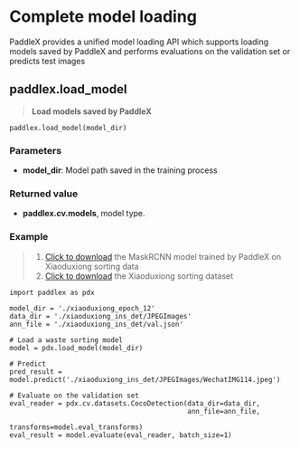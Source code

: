 # Complete model loading

PaddleX provides a unified model loading API which supports loading models saved by PaddleX and performs evaluations on the validation set or predicts test images

## paddlex.load_model
> **Load models saved by PaddleX**

```
paddlex.load_model(model_dir)
```

### Parameters

* **model_dir**: Model path saved in the training process

### Returned value
* **paddlex.cv.models**, model type. 

### Example
> 1. [Click to download](https://bj.bcebos.com/paddlex/models/xiaoduxiong_epoch_12.tar.gz) the MaskRCNN model trained by PaddleX on Xiaoduxiong sorting data
> 2. [Click to download](https://bj.bcebos.com/paddlex/datasets/xiaoduxiong_ins_det.tar.gz) the Xiaoduxiong sorting dataset


```
import paddlex as pdx

model_dir = './xiaoduxiong_epoch_12'
data_dir = './xiaoduxiong_ins_det/JPEGImages'
ann_file = './xiaoduxiong_ins_det/val.json'

# Load a waste sorting model
model = pdx.load_model(model_dir) 

# Predict 
pred_result = model.predict('./xiaoduxiong_ins_det/JPEGImages/WechatIMG114.jpeg')

# Evaluate on the validation set
eval_reader = pdx.cv.datasets.CocoDetection(data_dir=data_dir,
                                            ann_file=ann_file,
                                            transforms=model.eval_transforms)
eval_result = model.evaluate(eval_reader, batch_size=1)
```
```
